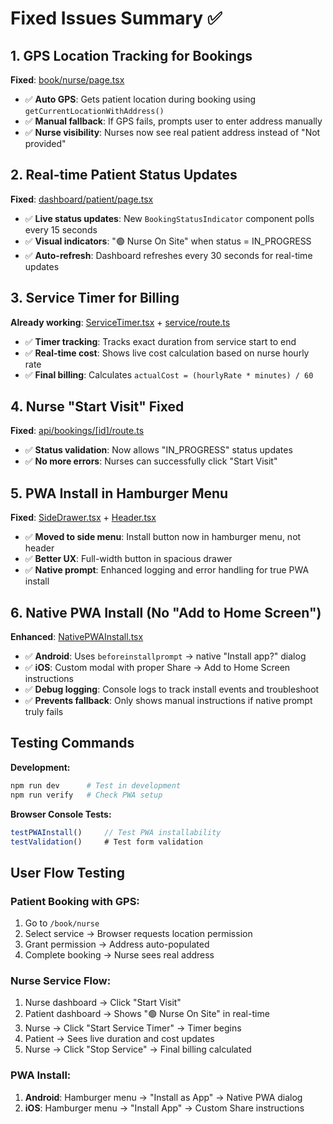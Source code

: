 # Fixed Issues Summary ✅

## 1. GPS Location Tracking for Bookings
**Fixed**: [book/nurse/page.tsx](./src/app/book/nurse/page.tsx#L124)
- ✅ **Auto GPS**: Gets patient location during booking using `getCurrentLocationWithAddress()`
- ✅ **Manual fallback**: If GPS fails, prompts user to enter address manually
- ✅ **Nurse visibility**: Nurses now see real patient address instead of "Not provided"

## 2. Real-time Patient Status Updates
**Fixed**: [dashboard/patient/page.tsx](./src/app/dashboard/patient/page.tsx#L235)
- ✅ **Live status updates**: New `BookingStatusIndicator` component polls every 15 seconds
- ✅ **Visual indicators**: "🟢 Nurse On Site" when status = IN_PROGRESS
- ✅ **Auto-refresh**: Dashboard refreshes every 30 seconds for real-time updates

## 3. Service Timer for Billing
**Already working**: [ServiceTimer.tsx](./src/components/ServiceTimer.tsx) + [service/route.ts](./src/app/api/bookings/[id]/service/route.ts)
- ✅ **Timer tracking**: Tracks exact duration from service start to end
- ✅ **Real-time cost**: Shows live cost calculation based on nurse hourly rate
- ✅ **Final billing**: Calculates `actualCost = (hourlyRate * minutes) / 60`

## 4. Nurse "Start Visit" Fixed  
**Fixed**: [api/bookings/[id]/route.ts](./src/app/api/bookings/[id]/route.ts#L69)
- ✅ **Status validation**: Now allows "IN_PROGRESS" status updates
- ✅ **No more errors**: Nurses can successfully click "Start Visit"

## 5. PWA Install in Hamburger Menu
**Fixed**: [SideDrawer.tsx](./src/components/SideDrawer.tsx#L387) + [Header.tsx](./src/components/Header.tsx#L172)
- ✅ **Moved to side menu**: Install button now in hamburger menu, not header
- ✅ **Better UX**: Full-width button in spacious drawer
- ✅ **Native prompt**: Enhanced logging and error handling for true PWA install

## 6. Native PWA Install (No "Add to Home Screen")
**Enhanced**: [NativePWAInstall.tsx](./src/components/NativePWAInstall.tsx)
- ✅ **Android**: Uses `beforeinstallprompt` → native "Install app?" dialog
- ✅ **iOS**: Custom modal with proper Share → Add to Home Screen instructions  
- ✅ **Debug logging**: Console logs to track install events and troubleshoot
- ✅ **Prevents fallback**: Only shows manual instructions if native prompt truly fails

## Testing Commands

**Development:**
```bash
npm run dev      # Test in development
npm run verify   # Check PWA setup
```

**Browser Console Tests:**
```javascript
testPWAInstall()     // Test PWA installability
testValidation()     # Test form validation
```

## User Flow Testing

### Patient Booking with GPS:
1. Go to `/book/nurse` 
2. Select service → Browser requests location permission
3. Grant permission → Address auto-populated 
4. Complete booking → Nurse sees real address

### Nurse Service Flow:
1. Nurse dashboard → Click "Start Visit" 
2. Patient dashboard → Shows "🟢 Nurse On Site" in real-time
3. Nurse → Click "Start Service Timer" → Timer begins
4. Patient → Sees live duration and cost updates
5. Nurse → Click "Stop Service" → Final billing calculated

### PWA Install:
1. **Android**: Hamburger menu → "Install as App" → Native PWA dialog
2. **iOS**: Hamburger menu → "Install App" → Custom Share instructions

